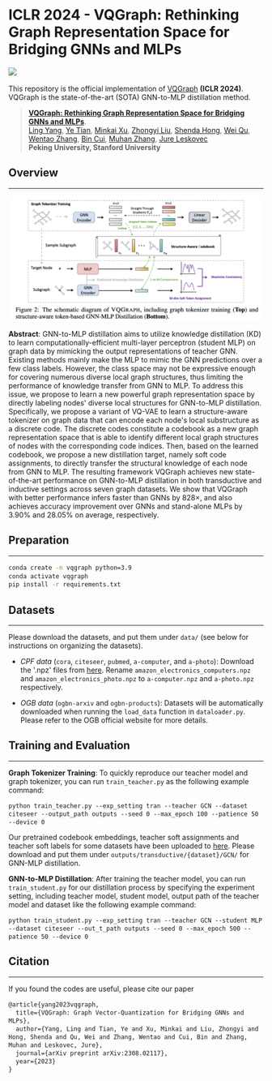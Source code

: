 # ICLR 2024 - VQGraph: Rethinking Graph Representation Space for Bridging GNNs and MLPs
<a href="https://openreview.net/forum?id=h6Tz85BqRI"><img src="https://img.shields.io/badge/ICLR-2024-brown.svg" height=22.5></a>

This repository is the official implementation of [VQGraph](https://openreview.net/forum?id=h6Tz85BqRI) **(ICLR 2024)**. 
VQGraph is the state-of-the-art (SOTA) GNN-to-MLP distillation method.

>[**VQGraph: Rethinking Graph Representation Space for Bridging GNNs and MLPs**](https://openreview.net/forum?id=h6Tz85BqRI).  
>[Ling Yang](https://yangling0818.github.io/), 
>[Ye Tian](),
>[Minkai Xu](https://minkaixu.com/),
>[Zhongyi Liu](),
>[Shenda Hong](https://hsd1503.github.io/),
>[Wei Qu](),
>[Wentao Zhang](https://zwt233.github.io/),
>[Bin Cui](https://cuibinpku.github.io/),
>[Muhan Zhang](https://muhanzhang.github.io/),
>[Jure Leskovec](https://cs.stanford.edu/~jure/)
<br>**Peking University, Stanford University**<br>


## Overview
---
![Alt text](image.png)

**Abstract**: GNN-to-MLP distillation aims to utilize knowledge distillation (KD) to learn computationally-efficient multi-layer perceptron (student MLP) on graph data by mimicking the output representations of teacher GNN. Existing methods mainly make the MLP to mimic the GNN predictions over a few class labels. However, the class space may not be expressive enough for covering numerous diverse local graph structures, thus limiting the performance of knowledge transfer from GNN to MLP. To address this issue, we propose to learn a new powerful graph representation space by directly labeling nodes' diverse local structures for GNN-to-MLP distillation. Specifically, we propose a variant of VQ-VAE to learn a structure-aware tokenizer on graph data that can encode each node's local substructure as a discrete code. The discrete codes constitute a codebook as a new graph representation space that is able to identify different local graph structures of nodes with the corresponding code indices. Then, based on the learned codebook, we propose a new distillation target, namely soft code assignments, to directly transfer the structural knowledge of each node from GNN to MLP. The resulting framework VQGraph achieves new state-of-the-art performance on GNN-to-MLP distillation in both transductive and inductive settings across seven graph datasets. We show that VQGraph with better performance infers faster than GNNs by 828×, and also achieves accuracy improvement over GNNs and stand-alone MLPs by 3.90% and 28.05% on average, respectively.


## Preparation
---
```bash
conda create -n vqgraph python=3.9
conda activate vqgraph
pip install -r requirements.txt
```

<!-- ## Requirements 


---
* torch >= 1.7.0
* ogb >= 1.3.3
* dgl >= 0.6.1
* networkx >= 2.5.1
* googledrivedownloader >= 0.4
* category_encoders >= 2.3.0
* einops >= 0.6.0
* pyyaml -->

## Datasets
---
Please download the datasets, and put them under `data/` (see below for instructions on organizing the datasets).

- *CPF data* (`cora`, `citeseer`, `pubmed`, `a-computer`, and `a-photo`): Download the '.npz' files from [here](https://www.dropbox.com/sh/fchrckrpf99gho2/AABZwMOeOnuiCxBjqYd46Qz3a?dl=0). Rename `amazon_electronics_computers.npz` and `amazon_electronics_photo.npz` to `a-computer.npz` and `a-photo.npz` respectively.

- *OGB data* (`ogbn-arxiv` and `ogbn-products`): Datasets will be automatically downloaded when running the `load_data` function in `dataloader.py`. Please refer to the OGB official website for more details.

## Training and Evaluation
---

**Graph Tokenizer Training**: 
To quickly reproduce our teacher model and graph tokenizer, you can run `train_teacher.py` as the following example command:
```
python train_teacher.py --exp_setting tran --teacher GCN --dataset citeseer --output_path outputs --seed 0 --max_epoch 100 --patience 50 --device 0
```

Our pretrained codebook embeddings, teacher soft assignments and teacher soft labels for some datasets have been uploaded to [here](https://www.dropbox.com/scl/fo/9yss598aln21gzdiwix61/h?dl=0&rlkey=oscheo12z9md8uah7eakq62yj). Please download and put them under `outputs/transductive/{dataset}/GCN/` for GNN-MLP distillation.

**GNN-to-MLP Distillation**: After training the teacher model, you can run `train_student.py` for our distillation process by specifying the experiment setting, including teacher model, student model, output path of the teacher model and dataset like the following example command: 

```
python train_student.py --exp_setting tran --teacher GCN --student MLP --dataset citeseer --out_t_path outputs --seed 0 --max_epoch 500 --patience 50 --device 0
```

## Citation
---
If you found the codes are useful, please cite our paper
```
@article{yang2023vqgraph,
  title={VQGraph: Graph Vector-Quantization for Bridging GNNs and MLPs},
  author={Yang, Ling and Tian, Ye and Xu, Minkai and Liu, Zhongyi and Hong, Shenda and Qu, Wei and Zhang, Wentao and Cui, Bin and Zhang, Muhan and Leskovec, Jure},
  journal={arXiv preprint arXiv:2308.02117},
  year={2023}
}
```
